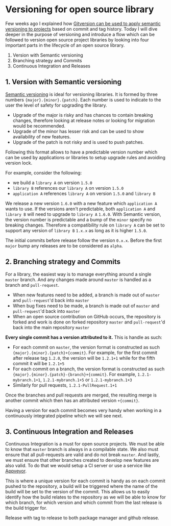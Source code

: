 # Versioning for open source library

Few weeks ago I explained how [Gitversion can be used to apply semantic versioning to projects](https://kimsereyblog.blogspot.com/2018/04/sementic-versioning-for-dotnet.html) based on commit and tag history.
Today I will dive deeper in the purpose of versioning and introduce a flow which can be followed to version open source project libraries by looking into four important parts in the lifecycle of an open source library.

1. Version with Semantic versioning
2. Branching strategy and Commits
3. Continuous Integration and Releases

## 1. Version with Semantic versioning

[Semantic versioning](https://semver.org/#semantic-versioning-specification-semver) is ideal for versioning libraries. It is formed by three numbers `{major}.{minor}.{patch}`. Each number is used to indicate to the user the level of safety for upgrading the library. 

- Upgrade of the major is risky and has chances to contain breaking changes, therefore looking at release notes or looking for migration would be recommended.
- Upgrade of the minor has lesser risk and can be used to show availability of new features.
- Upgrade of the patch is not risky and is used to push patches.

Following this format allows to have a predictable version number which can be used by applications or libraries to setup upgrade rules and avoiding version lock. 

For example, consider the following:

 - we build a `library A` on version `1.5.0`
 - `library B` references our `library A` on version `1.5.0`
 - `application A` references `library A` on version `1.5.0` and `library B`

We release a new version `1.6.0` with a new feature which `application A` wants to use.
If the versions aren't predictable, both `application A` and `library B` will need to upgrade to `library A` `1.6.0`.
With Semantic version, the version number is predictable and a bump of the `minor` specify no breaking changes. Therefore a compatibility rule on `library A` can be set to support any version of `library B` `1.x.x` as long as it is higher `1.5.0`.

The initial commits before release follow the version `0.x.x`. Before the first `major` bump any releases are to be considered as `alpha`.

## 2. Branching strategy and Commits

For a library, the easiest way is to manage everything around a single `master` branch. And any changes made around `master` is handled as a branch and `pull-request`. 

- When new features need to be added, a branch is made out of `master` and `pull-request`'d back into `master`
- When bug fixes need to be made, a branch is made out of `master` and `pull-request`'d back into `master`
- When an open source contribution on GitHub occurs, the repository is forked and work is done on forked repository `master` and `pull-request`'d back into the main repository `master`

__Every single commit has a version attributed to it.__ This is handle as such:

- For each commit on `master`, the version format is constructed as such `{major}.{minor}.{patch}+{commit}`. For example, for the first commit after release tag `1.2.0`, the version will be `1.2.1+1` while for the fifth commit it will be `1.2.1+5`
- For each commit on a branch, the version format is constructed as such `{major}.{minor}.{patch}-{branch}+{commit}`. For example, `1.2.1-mybranch.1+1`, `1.2.1-mybranch.1+5` or `1.2.1-mybranch.1+3`
- Similarly for pull requests, `1.2.1-PullRequest.1+1`

Once the branches and pull requests are merged, the resulting merge is another commit which then has an attributed version `+{commit}`.

Having a version for each commit becomes very handy when working in a continuously integrated pipeline which we will see next.

## 3. Continuous Integration and Releases

Continuous Integration is a must for open source projects. We must be able to know that `master` branch is always in a compilable state. We also must ensure that all pull-requests are valid and do not break `master`. And lastly, we must ensure that other branches created to develop new features are also valid. To do that we would setup a CI server or use a service like [Appveyor](https://www.appveyor.com/).

This is where a unique version for each commit is handy as on each commit pushed to the repository, a build will be triggered where the name of the build will be set to the version of the commit. This allows us to easily identify how the build relates to the repository as we will be able to know for which branch, for which version and which commit from the last release is the build trigger for.

Release with tag to release to both package manager and github release.